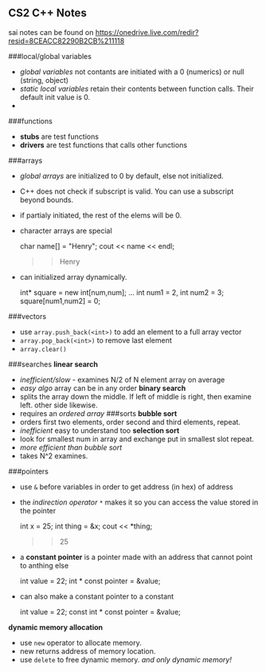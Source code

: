 CS2 C++ Notes
-------------
sai notes can be found on https://onedrive.live.com/redir?resid=8CEACC82290B2CB%211118

###local/global variables
- *global variables* not contants are initiated with a 0 (numerics) or null (string, object)
- *static local variables* retain their contents between function calls. Their default init value is 0.
- 

###functions
- **stubs** are test functions
- **drivers** are test functions that calls other functions

###arrays
- *global arrays* are initialized to 0 by default, else not initialized.
- C++ does not check if subscript is valid. You can use a subscript beyond bounds.
- if partialy initiated, the rest of the elems will be 0.
- character arrays are special

    char name[] = "Henry";
    cout << name << endl;

    >> Henry

- can initialized array dynamically.

    int* square = new int[num,num];
    ...
    int num1 = 2, int num2 = 3;
    square[num1,num2] = 0;

###vectors
- use `array.push_back(<int>)` to add an element to a full array vector
- `array.pop_back(<int>)` to remove last element
- `array.clear()`

###searches
**linear search**
- *inefficient/slow* - examines N/2 of N element array on average
- *easy algo* array can be in any order
**binary search**
- splits the array down the middle. If left of middle is right, then examine left. other side likewise.
- requires an *ordered array*
###sorts
**bubble sort**
- orders first two elements, order second and third elements, repeat.
- *inefficient* easy to understand too
**selection sort**
- look for smallest num in array and exchange put in smallest slot repeat.
- *more efficient than bubble sort*
- takes N^2 examines.

###pointers
- use `&` before variables in order to get address (in hex) of address
- the *indirection operator* `*` makes it so you can access the value stored in the pointer
    
    int x = 25;
    int thing = &x;
    cout << *thing;

    >> 25

- a **constant pointer** is a pointer made with an address that cannot point to anthing else

    int value = 22;
    int * const pointer = &value;

- can also make a constant pointer to a constant

    int value = 22;
    const int * const pointer = &value;

**dynamic memory allocation**
- use `new` operator to allocate memory.
- new returns address of memory location.
- use `delete` to free dynamic memory. *and only dynamic memory!*
